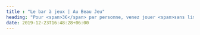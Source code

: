 ```yaml
---
title : "Le bar à jeux | Au Beau Jeu"
heading: "Pour <span>3€</span> par personne, venez jouer <span>sans limite de temps</span> ni de jeux. On s’occupe même de vous expliquer les <span>règles.</span>"
date: 2019-12-23T16:48:28+06:00
---
```

